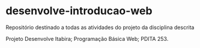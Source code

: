 # desenvolve-introducao-web

Repositório destinado a todas as atividades do projeto da disciplina descrita

Projeto Desenvolve Itabira;
Programação Básica Web;
PDITA 253.
